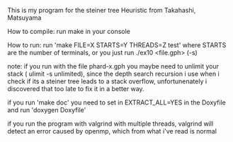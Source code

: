 This is my program for the steiner tree Heuristic from Takahashi, Matsuyama

How to compile: run make in your console

How to run: run 'make FILE=X STARTS=Y THREADS=Z test' where STARTS are the number of terminals, 
        or you just run ./ex10 <file.gph> <STARTS> <THREADS> (-s) 
  
  
  note:
  if you run with the file phard-x.gph you maybe need to unlimit your stack ( ulimit -s unlimited),
  since the depth search recursion i use when i check if its a steiner tree leads to a stack overflow, 
  unfortunenately i discovered that too late to fix it in a better way. 
  
  if you run 'make doc' you need to set in EXTRACT_ALL=YES in the Doxyfile and run 'doxygen Doxyfile' 
  
  if you run the program with valgrind with multiple threads, valgrind will detect an error caused by openmp, 
  which from what i've read is normal
